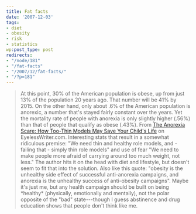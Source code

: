 ```yaml
---
title: Fat facts
date: '2007-12-03'
tags:
- diet
- obesity
- risk
- statistics
wp:post_type: post
redirects:
- "/node/181"
- "/fat-facts"
- "/2007/12/fat-facts/"
- "/?p=181"
---
```


> At this point, 30% of the American population is obese, up from just 13% of the population 20 years ago. That number will be 41% by 2015. On the other hand, only about .6% of the American population is anorexic, a number that's stayed fairly constant over the years. Yet the mortality rate of people with anorexia is only slightly higher (.56%) than that of people that qualify as obese (.43%).
From [The Anorexia Scare: How Too-Thin Models May Save Your Child's Life](http://www.eyelesswriter.com/articles.php?articleid=anorexia) on EyelessWriter.com. Interesting stats that result in a somewhat ridiculous premise: "We need thin and healthy role models, and - failing that - simply thin role models" and use of fear "We need to make people more afraid of carrying around too much weight, not less." The author hits it on the head with diet and lifestyle, but doesn't seem to fit that into the solution. Also like this quote: "obesity is the unhealthy side effect of successful anti-anorexia campaigns, and anorexia is the unhealthy success of anti-obesity campaigns". Maybe it's just me, but any health campaign should be built on being \*healthy\* (physically, emotionally and mentally), not the polar opposite of the "bad" state---though I guess abstinence and drug education shows that people don't think like me.
